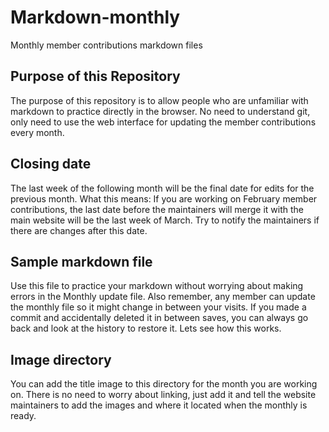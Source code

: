 # Markdown-monthly
Monthly member contributions markdown files

## Purpose of this Repository
The purpose of this repository is to allow people who are unfamiliar with markdown
to practice directly in the browser. No need to understand git, only need to use the 
web interface for updating the member contributions every month. 

## Closing date
The last week of the following month will be the final date for edits for the previous month.
What this means: If you are working on February member contributions, the last date before the 
maintainers will merge it with the main website will be the last week of March. Try to notify 
the maintainers if there are changes after this date. 

## Sample markdown file
Use this file to practice your markdown without worrying about making errors in the Monthly update file. 
Also remember, any member can update the monthly file so it might change in between your visits. 
If you made a commit and accidentally deleted it in between saves, you can always go back and look at the
history to restore it. Lets see how this works. 

## Image directory
You can add the title image to this directory for the month you are working on. 
There is no need to worry about linking, just add it and tell the website maintainers
to add the images and where it located when the monthly is ready. 
